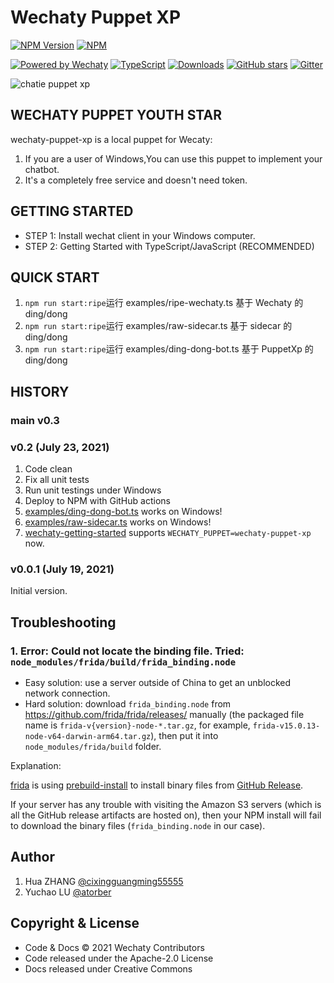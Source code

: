 # Wechaty Puppet XP

[![NPM Version](https://img.shields.io/npm/v/wechaty-puppet-xp?color=brightgreen)](https://www.npmjs.com/package/wechaty-puppet-xp)
[![NPM](https://github.com/wechaty/wechaty-puppet-xp/workflows/NPM/badge.svg)](https://github.com/wechaty/wechaty/actions?query=workflow%3ANPM)

[![Powered by Wechaty](https://img.shields.io/badge/Powered%20By-Wechaty-brightgreen.svg)](https://github.com/wechaty/wechaty)
[![TypeScript](https://img.shields.io/badge/%3C%2F%3E-TypeScript-blue.svg)](https://www.typescriptlang.org/)
[![Downloads](https://img.shields.io/npm/dm/wechaty-puppet-xp.svg?style=flat-square)](https://www.npmjs.com/package/wechaty)
[![GitHub stars](https://img.shields.io/github/stars/wechaty/wechaty-puppet-xp.svg?label=github%20stars)](https://github.com/wechaty/wechaty)
[![Gitter](https://badges.gitter.im/wechaty/wechaty.svg)](https://gitter.im/wechaty/wechaty?utm_source=badge&utm_medium=badge&utm_campaign=pr-badge)

![chatie puppet xp](https://camo.githubusercontent.com/6c7c7e10053c8e1936c084d17ea74c3437759fd1c4d3e02acca9256e2bfe9bb3/68747470733a2f2f692e6c6f6c692e6e65742f323032302f30352f30392f4858436c49663541324570554734752e706e67)

## WECHATY PUPPET YOUTH STAR

wechaty-puppet-xp is a local puppet for Wecaty:

1. If you are a user of Windows,You can use this puppet to implement your chatbot.
1. It's a completely free service and doesn't need token.

## GETTING STARTED

- STEP 1: Install wechat client in your Windows computer.
- STEP 2: Getting Started with TypeScript/JavaScript (RECOMMENDED)

## QUICK START

1. `npm run start:ripe`运行 examples/ripe-wechaty.ts 基于 Wechaty 的 ding/dong
2. `npm run start:ripe`运行 examples/raw-sidecar.ts 基于 sidecar 的 ding/dong
3. `npm run start:ripe`运行 examples/ding-dong-bot.ts 基于 PuppetXp 的 ding/dong

## HISTORY

### main v0.3

### v0.2 (July 23, 2021)

1. Code clean
1. Fix all unit tests
1. Run unit testings under Windows
1. Deploy to NPM with GitHub actions
1. [examples/ding-dong-bot.ts](examples/ding-dong-bot.ts) works on Windows!
1. [examples/raw-sidecar.ts](examples/raw-sidecar.ts) works on Windows!
1. [wechaty-getting-started](https://github.com/wechaty/wechaty-getting-started) supports `WECHATY_PUPPET=wechaty-puppet-xp` now.

### v0.0.1 (July 19, 2021)

Initial version.

## Troubleshooting

### 1. Error: Could not locate the binding file. Tried: `node_modules/frida/build/frida_binding.node`

- Easy solution: use a server outside of China to get an unblocked network connection.
- Hard solution: download `frida_binding.node` from <https://github.com/frida/frida/releases/> manually (the packaged file name is `frida-v{version}-node-*.tar.gz`, for example, `frida-v15.0.13-node-v64-darwin-arm64.tar.gz`), then put it into `node_modules/frida/build` folder.

Explanation:

[frida](http://npmjs.com/package/frida)
is using [prebuild-install](https://www.npmjs.com/package/prebuild-install)
to install binary files
from [GitHub Release](https://github.com/frida/frida/releases/).

If your server has any trouble with visiting the Amazon S3 servers (which is all the GitHub release artifacts are hosted on), then your NPM install will fail to download the binary files (`frida_binding.node` in our case).

## Author

1. Hua ZHANG [@cixingguangming55555](https://github.com/cixingguangming55555)
2. Yuchao LU [@atorber](https://github.com/atorber)

## Copyright & License

- Code & Docs © 2021 Wechaty Contributors
- Code released under the Apache-2.0 License
- Docs released under Creative Commons
